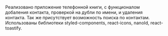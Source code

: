 Реализовано приложение телефонной книги, с функционалом добаления контакта, проверкой на дубли по
имени, и удаления контакта. Так же присутствует возможность поиска по контактам. Использованы
библиотеки styled-components, react-icons, nanoId, react-toastify.
